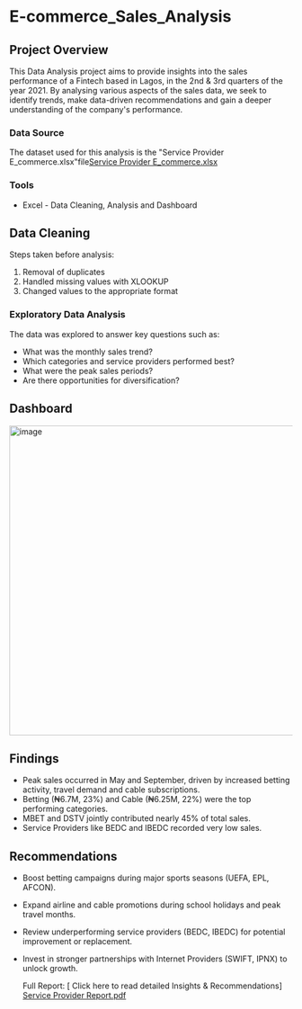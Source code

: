 # E-commerce_Sales_Analysis

## Project Overview
This Data Analysis project aims to provide insights into the sales performance of a Fintech based in Lagos, in the 2nd & 3rd quarters of the year 2021. By analysing various aspects of the sales data, we seek to identify trends, make data-driven recommendations and gain a deeper understanding of the company's performance.

### Data Source
The dataset used for this analysis is the "Service Provider E_commerce.xlsx"file[Service Provider E_commerce.xlsx](https://github.com/user-attachments/files/22247151/Service.Provider.E_commerce.xlsx)

### Tools

- Excel - Data Cleaning, Analysis and Dashboard



 ## Data Cleaning
 Steps taken before analysis:

 1. Removal of duplicates
 2. Handled missing values with XLOOKUP
 3. Changed values to the appropriate format


### Exploratory Data Analysis

The data was explored to answer key questions such as:

- What was the monthly sales trend?
- Which categories and service providers performed best?
- What were the peak sales periods?
- Are there opportunities for diversification?


## Dashboard
<img width="1316" height="551" alt="image" src="https://github.com/user-attachments/assets/16b89a41-3aa6-4e7f-8db4-ff4fa0ac0244" />


## Findings
- Peak sales occurred in May and September, driven by increased betting activity, travel demand and cable subscriptions.
- Betting (₦6.7M, 23%) and Cable (₦6.25M, 22%) were the top performing categories.
- MBET and DSTV jointly contributed nearly 45% of total sales.
- Service Providers like BEDC and IBEDC recorded very low sales.


## Recommendations
- Boost betting campaigns during major sports seasons (UEFA, EPL, AFCON).
- Expand airline and cable promotions during school holidays and peak travel months.
- Review underperforming service providers (BEDC, IBEDC) for potential improvement or replacement.
- Invest in stronger partnerships with Internet Providers (SWIFT, IPNX) to unlock growth.

  Full Report: [ Click here to read detailed Insights & Recommendations] 
  [Service Provider Report.pdf](https://github.com/user-attachments/files/22265374/Service.Provider.Report.pdf)

  


